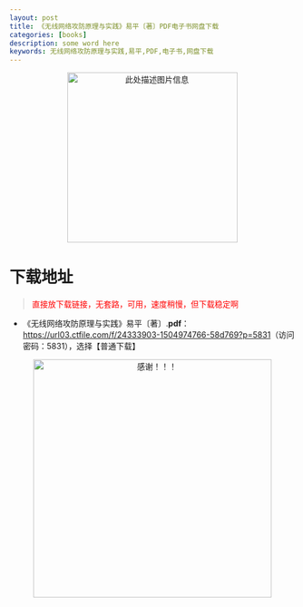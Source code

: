```yaml
---
layout: post
title: 《无线网络攻防原理与实践》易平〔著〕PDF电子书网盘下载
categories: [books]
description: some word here
keywords: 无线网络攻防原理与实践,易平,PDF,电子书,网盘下载
---
```


<div align="center"><img src="https://qweree.cn/wp-content/uploads/2025/05/wxwlgfylysj.png" alt="此处描述图片信息" width="300px" height="auto"></div>

# 下载地址

> <p style="color:red" >直接放下载链接，无套路，可用，速度稍慢，但下载稳定啊</p>

- 《无线网络攻防原理与实践》易平〔著〕.**pdf**：<https://url03.ctfile.com/f/24333903-1504974766-58d769?p=5831>（访问密码：5831），选择【普通下载】

<div align="center"><img src="https://pic.imgdb.cn/item/6707df6bd29ded1a8ce37031.gif" alt="感谢！！！" width="420px" height="auto"/></div>
